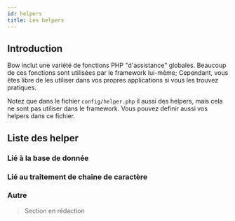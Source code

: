 ```yaml
---
id: helpers
title: Les helpers
---
```


## Introduction

Bow inclut une variété de fonctions PHP "d'assistance" globales. Beaucoup de ces fonctions sont utilisées par le framework lui-même; Cependant, vous êtes libre de les utiliser dans vos propres applications si vous les trouvez pratiques.

Notez que dans le fichier `config/helper.php` il aussi des helpers, mais cela ne sont pas utiliser dans le framework. Vous pouvez definir aussi vos helpers dans ce fichier.

## Liste des helper

### Lié à la base de donnée

### Lié au traitement de chaine de caractère

### Autre

> Section en rédaction